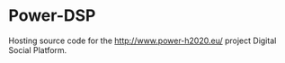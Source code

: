 # Power-DSP

Hosting source code for the http://www.power-h2020.eu/ project Digital Social Platform.
